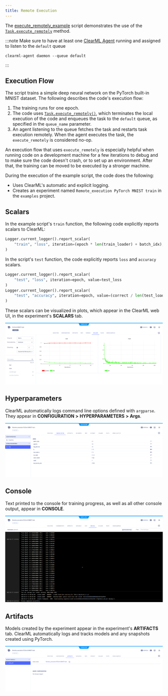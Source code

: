 ```yaml
---
title: Remote Execution
---
```


The [execute_remotely_example](https://github.com/allegroai/clearml/blob/master/examples/advanced/execute_remotely_example.py)
script demonstrates the use of the [`Task.execute_remotely`](../../references/sdk/task.md#execute_remotely) method. 

:::note
Make sure to have at least one [ClearML Agent](../../clearml_agent.md) running and assigned to listen to the `default` queue 
```
clearml-agent daemon --queue default
```
:::

## Execution Flow

The script trains a simple deep neural network on the PyTorch built-in MNIST dataset. The following describes the code's 
execution flow: 
1. The training runs for one epoch. 
1. The code uses [`Task.execute_remotely()`](../../references/sdk/task.md#execute_remotely), which terminates the local execution of the code and enqueues the task 
   to the `default` queue, as specified in the `queue_name` parameter.
1. An agent listening to the queue fetches the task and restarts task execution remotely. When the agent executes the task, 
   the `execute_remotely` is considered no-op. 

An execution flow that uses `execute_remotely` is especially helpful when running code on a development machine for a few iterations
to debug and to make sure the code doesn't crash, or to set up an environment. After that, the training can be 
moved to be executed by a stronger machine.

During the execution of the example script, the code does the following:
* Uses ClearML's automatic and explicit logging.
* Creates an experiment named `Remote_execution PyTorch MNIST train` in the `examples` project.


## Scalars

In the example script's `train` function, the following code explicitly reports scalars to ClearML:

```python
Logger.current_logger().report_scalar(
    "train", "loss", iteration=(epoch * len(train_loader) + batch_idx), value=loss.item()
)
```

In the script's `test` function, the code explicitly reports `loss` and `accuracy` scalars.

```python
Logger.current_logger().report_scalar(
    "test", "loss", iteration=epoch, value=test_loss
)
Logger.current_logger().report_scalar(
    "test", "accuracy", iteration=epoch, value=(correct / len(test_loader.dataset))
)
```    

These scalars can be visualized in plots, which appear in the ClearML web UI, in the experiment's **SCALARS** tab. 

![Experiment Scalars](../../img/examples_pytorch_mnist_07.png)

## Hyperparameters

ClearML automatically logs command line options defined with `argparse`. They appear in **CONFIGURATION** **>** **HYPERPARAMETERS** **>** **Args**.

![Experiment hyperparameters](../../img/examples_pytorch_mnist_01.png)

## Console

Text printed to the console for training progress, as well as all other console output, appear in **CONSOLE**.

![Experiment console log](../../img/examples_pytorch_mnist_06.png)

## Artifacts

Models created by the experiment appear in the experiment's **ARTIFACTS** tab. ClearML automatically logs and tracks models
and any snapshots created using PyTorch. 

![Experiment artifacts](../../img/examples_remote_execution_artifacts.png)

